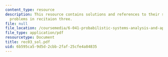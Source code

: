 ```yaml
---
content_type: resource
description: This resource contains solutions and references to their solutions for
  problems in recitaion three.
file: null
file_location: /coursemedia/6-041-probabilistic-systems-analysis-and-applied-probability-spring-2006/6b595ca59d5d2cbb2faf25cfe4a84835_rec03_sol.pdf
file_type: application/pdf
resourcetype: Document
title: rec03_sol.pdf
uid: 6b595ca5-9d5d-2cbb-2faf-25cfe4a84835
---
```

